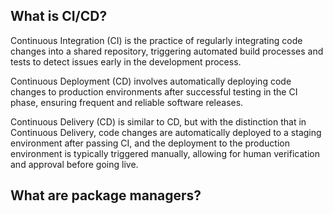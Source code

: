 ## What is CI/CD?

Continuous Integration (CI) is the practice of regularly integrating code changes into a shared repository, triggering automated build processes and tests to detect issues early in the development process.

Continuous Deployment (CD) involves automatically deploying code changes to production environments after successful testing in the CI phase, ensuring frequent and reliable software releases.

Continuous Delivery (CD) is similar to CD, but with the distinction that in Continuous Delivery, code changes are automatically deployed to a staging environment after passing CI, and the deployment to the production environment is typically triggered manually, allowing for human verification and approval before going live.
## What are package managers?
